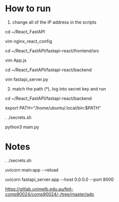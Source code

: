 # How to run

1. change all of the IP address in the scripts

cd ~/React_FastAPI

vim nginx_react_config

cd ~/React_FastAPI/fastapi-react/frontend/src

vim App.js

cd ~/React_FastAPI/fastapi-react/backend

vim fastapi_server.py

2. match the path (*), log into secret key and run 

cd ~/React_FastAPI/fastapi-react/backend

export PATH="/home/ubuntu/.local/bin:$PATH"

. ./secrets.sh

python3 main.py


# Notes

 . ./secrets.sh
 
uvicorn main:app --reload  

uvicorn fastapi_server:app --host 0.0.0.0 --port 8000

https://gitlab.unimelb.edu.au/feit-comp90024/comp90024/-/tree/master/ado
